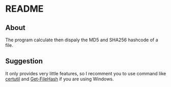 # README

## About

The program calculate then dispaly the MD5 and SHA256 hashcode of a file.

## Suggestion

It only provides very little features, so I recomment you to use command like [certutil](https://docs.microsoft.com/en-us/windows-server/administration/windows-commands/certutil) and [Get-FileHash](https://docs.microsoft.com/en-us/powershell/module/microsoft.powershell.utility/get-filehash) if you are using Windows.
